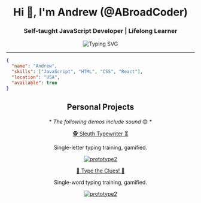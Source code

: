<h1 align="center">Hi 👋, I'm Andrew (@ABroadCoder)</h1>
<h3 align="center">Self-taught JavaScript Developer | Lifelong Learner</h2>

<p align="center">
  <img src="https://readme-typing-svg.herokuapp.com?font=Fira+Code&size=18&pause=1000&color=36BCF7&center=true&vCenter=true&width=435&lines=Thanks+for+stopping+by!;Building+smart+%26+fun+applications;Always+learning+something+new" alt="Typing SVG" />
</p>

---

```json
{
  "name": "Andrew",
  "skills": ["JavaScript", "HTML", "CSS", "React"],
  "location": "USA",
  "available": true
}
```

<h2 align="center">Personal Projects</h2>

<p align="center">* <em>The following demos include sound</em> 😊 *</p>

<p align="center">
<a href="https://abroadcoder.github.io/typingGame-prototype1/">🕵️ Sleuth Typewriter ⏳</a>
</p>
  
<p align="center">Single-letter typing training, gamified.</p>

<p align="center">
  <a href="https://abroadcoder.github.io/typingGame-prototype1/">
  <img src="https://github.com/user-attachments/assets/0e486798-b6eb-447e-8508-7a2b2b1764e5" alt="prototype2" />
  </a>
</p>

<p align="center">
<a href="https://abroadcoder.github.io/typingGame-prototype2/">🔎 Type the Clues! 🔦</a>
</p>
<p align="center">Single-word typing training, gamified.</p>

<p align="center">
  <a href="https://abroadcoder.github.io/typingGame-prototype2/">
  <img src="https://github.com/user-attachments/assets/6efaee20-443e-4107-8699-545907b8cff0" alt="prototype2" />
  </a>
</p>




